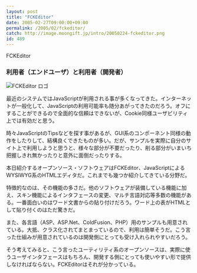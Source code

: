 ```yaml
---
layout: post
title: "FCKEditor"
date: 2005-02-27T09:00:00+09:00
permalink: /2005/02/fckeditor/
catch: http://image.moongift.jp/intro/20050224-fckeditor.png
id: 489
---
```

FCKEditor  
<!--more-->

### 利用者（エンドユーザ）と利用者（開発者）
  

![FCKEditor ロゴ](http://image.moongift.jp/intro/20050224-fckeditor.png "FCKEditor ロゴ")

  

最近のシステムではJavaScriptが利用される事が多くなってきた。インターネットが一般化して、JavaScriptの利用可能率も随分あがってきたのだろう。オフにすることができるので全面的な信頼はできないが、Cookie同様ユーザビリティ上では有効だと思う。

  

時々JavaScriptのTipsなどを探す事があるが、GUI系のコンポーネント同様の動作をしたりして、結構良くできたものが多い。だが、サンプルを実際に自分のサイト上で利用しようと思うと、様々な部分が不要だったり、削る部分がいまいち把握しきれ無かったりと意外に面倒だったりする。

  

本日紹介するオープンソース・ソフトウェアはFCKEditor、JavaScriptによるWYSIWYG系のHTMLエディタだ。これまでも幾つか紹介してきている分野だ。

  

特徴的なのは、その機能の多さだ。他のソフトウェアが装備している機能に加え、スキン機能によるインタフェースの変更、マルチ言語対応等多数の機能がある。一番面白いのはワード文書からの貼り付けだろう。ワード上の表がHTMLとして貼り付くのはただ驚きだ。

  

また、各言語（ASP、ASP.Net、ColdFusion、PHP）用のサンプルも用意されている。大抵、クラス化されてまとまっているので、利用は簡単そうだ。こう言った仕組みが用意されているのは開発側にとっても受け入れられやすいだろう。

  

そう考えてみると、こう言ったユーティリティ系のオープンソースは、実際に使うユーザインタフェースはもちろん、開発する側にとっても使いやすい形で提供しなければならない。FCKEditorはそれが分かっている。

